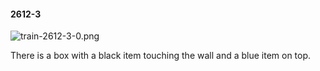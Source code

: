 #### 2612-3
![train-2612-3-0.png](https://github.com/lil-lab/nlvr/raw/master/nlvr/train/images/66/train-2612-3-0.png "train-2612-3-0.png")

There is a box with a black item touching the wall and a blue item on top.